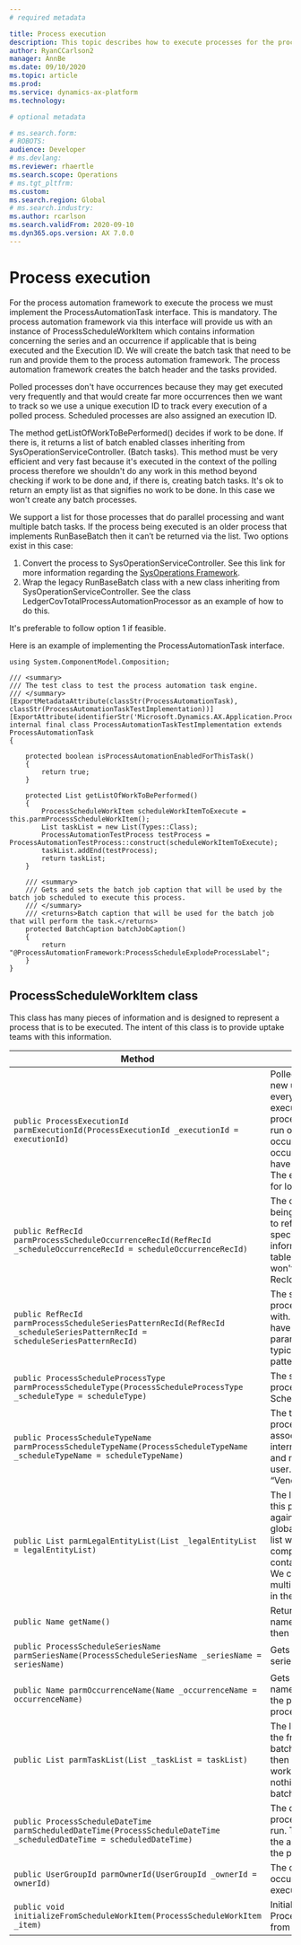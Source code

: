 ```yaml
---
# required metadata

title: Process execution
description: This topic describes how to execute processes for the process automation framework.
author: RyanCCarlson2
manager: AnnBe
ms.date: 09/10/2020
ms.topic: article
ms.prod: 
ms.service: dynamics-ax-platform
ms.technology: 

# optional metadata

# ms.search.form: 
# ROBOTS: 
audience: Developer
# ms.devlang: 
ms.reviewer: rhaertle
ms.search.scope: Operations
# ms.tgt_pltfrm: 
ms.custom:
ms.search.region: Global
# ms.search.industry: 
ms.author: rcarlson
ms.search.validFrom: 2020-09-10
ms.dyn365.ops.version: AX 7.0.0
---
```


# Process execution

For the process automation framework to execute the process we must implement the ProcessAutomationTask interface. This is mandatory. The process automation framework via this interface will provide us with an instance of ProcessScheduleWorkItem which contains information concerning the series and an occurrence if applicable that is being executed and the Execution ID. We will create the batch task that need to be run and provide them to the process automation framework. The process automation framework creates the batch header and the tasks provided.

Polled processes don't have occurrences because they may get executed very frequently and that would create far more occurrences then we want to track so we use a unique execution ID to track every execution of a polled process. Scheduled processes are also assigned an execution ID.

The method getListOfWorkToBePerformed() decides if  work to be done. If there is, it returns a list of batch enabled classes inheriting from SysOperationServiceController. (Batch tasks). This method must be very efficient and very fast because it's executed in the context of the polling process therefore we shouldn't do any work in this method beyond checking if  work to be done and, if there is, creating batch tasks. It's ok to return an empty list as that signifies  no work to be done. In this case we won't create any batch processes.

We support a list for those processes that do parallel processing and want multiple batch tasks. If the process being executed is an older process that implements RunBaseBatch then it can’t be returned via the list. Two options exist in this case:

1. Convert the process to SysOperationServiceController. See this link for more information regarding the [SysOperations Framework](https://docs.microsoft.com/dynamicsax-2012/developer/sysoperation-framework-overview).
2. Wrap the legacy RunBaseBatch class with a new class inheriting from SysOperationServiceController. See the class LedgerCovTotalProcessAutomationProcessor as an example of how to do this.

It's preferable to follow option 1 if feasible.

Here is an example of implementing the ProcessAutomationTask interface.

```xpp
using System.ComponentModel.Composition;

/// <summary>
/// The test class to test the process automation task engine.
/// </summary>
[ExportMetadataAttribute(classStr(ProcessAutomationTask), classStr(ProcessAutomationTaskTestImplementation))]
[ExportAttribute(identifierStr('Microsoft.Dynamics.AX.Application.ProcessAutomationTask'))]
internal final class ProcessAutomationTaskTestImplementation extends ProcessAutomationTask
{

    protected boolean isProcessAutomationEnabledForThisTask()
    {
        return true;
    }

    protected List getListOfWorkToBePerformed()
    {
        ProcessScheduleWorkItem scheduleWorkItemToExecute = this.parmProcessScheduleWorkItem();
        List taskList = new List(Types::Class);
        ProcessAutomationTestProcess testProcess = ProcessAutomationTestProcess::construct(scheduleWorkItemToExecute);
        taskList.addEnd(testProcess);
        return taskList;
    }

    /// <summary>
    /// Gets and sets the batch job caption that will be used by the batch job scheduled to execute this process.
    /// </summary>
    /// <returns>Batch caption that will be used for the batch job that will perform the task.</returns>
    protected BatchCaption batchJobCaption()
    {
        return "@ProcessAutomationFramework:ProcessScheduleExplodeProcessLabel";
    }
}
```

## ProcessScheduleWorkItem class

This class has many pieces of information and is designed to represent a process that is to be executed. The intent of this class is to provide uptake teams with this information.

Method | Description
---|---
`public ProcessExecutionId parmExecutionId(ProcessExecutionId _executionId = executionId)` | Polled process will get a new unique Execution ID every time they are executed. Scheduled processes are only ever run once for each occurrence so each occurrence will only ever have one execution ID. The execution ID is used for logging errors.
`public RefRecId parmProcessScheduleOccurrenceRecId(RefRecId _scheduleOccurrenceRecId = scheduleOccurrenceRecId)` | The occurrence that is being executed. Use this to reference occurrence specific parameter information in parameter tables. Polled processes won't have an occurrence RecId.
`public RefRecId parmProcessScheduleSeriesPatternRecId(RefRecId _scheduleSeriesPatternRecId = scheduleSeriesPatternRecId)` | The series pattern this process is associated with. Series currently can have only 1 pattern. All parameter records typically have a FK to this pattern.
`public ProcessScheduleProcessType parmProcessScheduleType(ProcessScheduleProcessType _scheduleType = scheduleType)` | The schedule type of this process – Polled or Scheduled.
`public ProcessScheduleTypeName parmProcessScheduleTypeName(ProcessScheduleTypeName _scheduleTypeName = scheduleTypeName)` | The type name this process and series is associated with. This is an internal developer name and not displayable to the user. (for example,  “VendPaymentProposal”)
`public List parmLegalEntityList(List _legalEntityList = legalEntityList)` | The list of legal entities this process will be run against. If the process is a global process then this list will be null. If single company then this list will contain a single company. We currently don’t support multi-company but plan to in the future.
`public Name getName()` | Returns the occurrence name or if a polled type then the series name.
`public ProcessScheduleSeriesName parmSeriesName(ProcessScheduleSeriesName _seriesName = seriesName)` | Gets the name of the series.
`public Name parmOccurrenceName(Name _occurrenceName = occurrenceName)` | Gets the occurrence name. This will be empty if the process is a polled process.
`public List parmTaskList(List _taskList = taskList)` | The list of batch tasks for the framework to add to batch. If this list is null then it will be assumed  no work to be done and nothing will be created in batch.
`public ProcessScheduleDateTime parmScheduledDateTime(ProcessScheduleDateTime _scheduledDateTime = scheduledDateTime)` | The date and time the process was scheduled to run. This may differ from the actual date and time the process was run.
`public UserGroupId parmOwnerId(UserGroupId _ownerId = ownerId)` | The owner of the occurrence being executed.
`public void initializeFromScheduleWorkItem(ProcessScheduleWorkItem _item)` | Initializes an instance of ProcessScheduleWorkItem from another instance.
